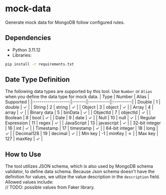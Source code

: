 # mock-data
Generate mock data for MongoDB follow configured rules.

## Dependencies
- Python 3.11.12
- Libraries:
```bash
pip install -r requirements.txt
```

## Date Type Definition
The following data types are supported by this tool. Use `Number` or `Alias` when you define the data type for mock data.
|        Type        | Number |   Alias    | Supported |
|:------------------:|:------:|:----------:|:---------:|
|       Double       |   1    |   double   |  &check;  |
|       String       |   2    |   string   |  &check;  |
|       Object       |   3    |   object   |  &check;  |
|       Array        |   4    |   array    |  &check;  |
|    Binary data     |   5    |  binData   |  &check;  |
|      ObjectId      |   7    |  objectId  |  &check;  |
|      Boolean       |   8    |    bool    |  &check;  |
|        Date        |   9    |    date    |  &check;  |
|        Null        |   10   |    null    |  &check;  |
| Regular Expression |   11   |   regex    |  &check;  |
|     JavaScript     |   13   | javascript |  &check;  |
|   32-bit integer   |   16   |    int     |  &check;  |
|     Timestamp      |   17   | timestamp  |  &check;  |
|   64-bit integer   |   18   |    long    |  &check;  |
|     Decimal128     |   19   |  decimal   |  &check;  |
|      Min key       |   -1   |   minKey   |  &cross;  |
|      Max key       |  127   |   maxKey   |  &check;  |

## How to Use
The tool utilizes JSON schema, which is also used by MongoDB schema validator, to define data schema. Because Json schema doesn't have the definition for values, we utlize the value description in the `description` field.  
Allowed values include:  
// TODO: possible values from Faker library.